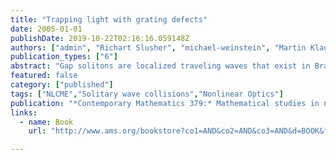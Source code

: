```yaml
---
title: "Trapping light with grating defects"
date: 2005-01-01
publishDate: 2019-10-22T02:16:16.059148Z
authors: ["admin", "Richart Slusher", "michael-weinstein", "Martin Klaus"]
publication_types: ["6"]
abstract: "Gap solitons are localized traveling waves that exist in Bragg grating optical fibers. We demonstrate a family of grating defects that support linear and nonlinear standing wave modes, and show numerically that these defect modes may be used to trap the energy from a gap soliton. A mechanism involving a nonlinear resonance is proposed to explain why trapping occurs in some situations and not in others."
featured: false
category: ["published"]
tags: ["NLCME","Solitary wave collisions","Nonlinear Optics"]
publication: "*Contemporary Mathematics 379:* Mathematical studies in nonlinear wave propagation"
links:
  - name: Book
    url: "http://www.ams.org/bookstore?co1=AND&co2=AND&co3=AND&d=BOOK&f=G&fn=105&l=100&op1=AND&op2=AND&op3=AND&p=1&pg1=&pg2=&pg3=ALLF&r=1&s1=&s2=&s3=contemporary%20mathematics%20379&subject=genint&u="

---
```


